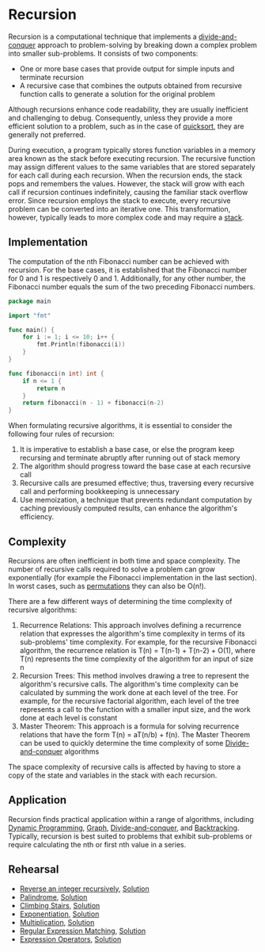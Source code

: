 # Recursion

Recursion is a computational technique that implements a [divide-and-conquer](../dnc) approach to problem-solving by breaking down a complex problem into smaller sub-problems. It consists of two components:

* One or more base cases that provide output for simple inputs and terminate recursion
* A recursive case that combines the outputs obtained from recursive function calls to generate a solution for the original problem

Although recursions enhance code readability, they are usually inefficient and challenging to debug. Consequently, unless they provide a more efficient solution to a problem, such as in the case of [quicksort](../dnc/quick_sort_test.go), they are generally not preferred.

During execution, a program typically stores function variables in a memory area known as the stack before executing recursion. The recursive function may assign different values to the same variables that are stored separately for each call during each recursion. When the recursion ends, the stack pops and remembers the values. However, the stack will grow with each call if recursion continues indefinitely, causing the familiar stack overflow error. Since recursion employs the stack to execute, every recursive problem can be converted into an iterative one. This transformation, however, typically leads to more complex code and may require a [stack](../stack).

## Implementation

The computation of the nth Fibonacci number can be achieved with recursion. For the base cases, it is established that the Fibonacci number for 0 and 1 is respectively 0 and 1. Additionally, for any other number, the Fibonacci number equals the sum of the two preceding Fibonacci numbers.

```Go
package main

import "fmt"

func main() {
	for i := 1; i <= 10; i++ {
		fmt.Println(fibonacci(i))
	}
}

func fibonacci(n int) int {
	if n <= 1 {
		return n
	}
	return fibonacci(n - 1) + fibonacci(n-2)
}
```

When formulating recursive algorithms, it is essential to consider the following four rules of recursion:

1. It is imperative to establish a base case, or else the program keep recursing and terminate abruptly after running out of stack memory
2. The algorithm should progress toward the base case at each recursive call
3. Recursive calls are presumed effective; thus, traversing every recursive call and performing bookkeeping is unnecessary
4. Use memoization, a technique that prevents redundant computation by caching previously computed results, can enhance the algorithm's efficiency.

## Complexity

Recursions are often inefficient in both time and space complexity. The number of recursive calls required to solve a problem can grow exponentially (for example the Fibonacci implementation in the last section). In worst cases, such as [permutations](../backtracking/permutations_test.go) they can also be O(n!).

There are a few different ways of determining the time complexity of recursive algorithms:

1. Recurrence Relations: This approach involves defining a recurrence relation that expresses the algorithm's time complexity in terms of its sub-problems' time complexity. For example, for the recursive Fibonacci algorithm, the recurrence relation is T(n) = T(n-1) + T(n-2) + O(1), where T(n) represents the time complexity of the algorithm for an input of size n
2. Recursion Trees: This method involves drawing a tree to represent the algorithm's recursive calls. The algorithm's time complexity can be calculated by summing the work done at each level of the tree. For example, for the recursive factorial algorithm, each level of the tree represents a call to the function with a smaller input size, and the work done at each level is constant
3. Master Theorem: This approach is a formula for solving recurrence relations that have the form T(n) = aT(n/b) + f(n). The Master Theorem can be used to quickly determine the time complexity of some [Divide-and-conquer](../dnc) algorithms

The space complexity of recursive calls is affected by having to store a copy of the state and variables in the stack with each recursion.

## Application

Recursion finds practical application within a range of algorithms, including [Dynamic Programming](../dp), [Graph](../graph), [Divide-and-conquer](../dnc), and [Backtracking](../backtracking). Typically, recursion is best suited to problems that exhibit sub-problems or require calculating the nth or first nth value in a series.

## Rehearsal

* [Reverse an integer recursively](./reverse_number_test.go), [Solution](./reverse_number.go)
* [Palindrome](./is_palindrome_test.go), [Solution](./is_palindrome.go)
* [Climbing Stairs](./climbing_stairs_test.go), [Solution](./climbing_stairs.go)
* [Exponentiation](./exponentiation_test.go), [Solution](./exponentiation.go)
* [Multiplication](./multiplication_test.go), [Solution](./multiplication.go)
* [Regular Expression Matching](./regular_expression_test.go), [Solution](./regular_expression.go)
* [Expression Operators](./expression_operators_test.go), [Solution](./expression_operators.go)

